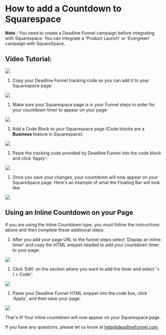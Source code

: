 # How to add a Countdown to Squarespace

**Note** : You need to create a Deadline Funnel campaign before integrating with Squarespace. You can integrate a 'Product Launch' or 'Evergreen' campaign with SquareSpace.

## Video Tutorial:

![](https://fast.wistia.com/embed/medias/pqynxswydx/swatch)

1. Copy your Deadline Funnel tracking code so you can add it to your Squarespace page:

![](https://s3.amazonaws.com/helpscout.net/docs/assets/53974d6ce4b0c76107b109d1/images/5ad765a20428630750928d67/file-TffCn91YeX.png)

1. Make sure your Squarespace page is in your Funnel steps in order for your countdown timer to appear on your page:

![](https://s3.amazonaws.com/helpscout.net/docs/assets/53974d6ce4b0c76107b109d1/images/5c783c362c7d3a0cb932155e/file-JDPyIgnWsG.png)

1. Add a Code Block to your Squarespace page \(Code blocks are a **Business** feature in Squarespace\):

![](https://s3.amazonaws.com/helpscout.net/docs/assets/53974d6ce4b0c76107b109d1/images/5ad77cd90428630750928e46/file-SLK5jxPGfH.png)

1. Paste the tracking code provided by Deadline Funnel into the code block and click 'Apply':

![](https://s3.amazonaws.com/helpscout.net/docs/assets/53974d6ce4b0c76107b109d1/images/5ad77d380428630750928e4b/file-6g7HUA2eDR.png)

1. Once you save your changes, your countdown will now appear on your SquareSpace page. Here's an example of what the Floating Bar will look like:

![](https://s3.amazonaws.com/helpscout.net/docs/assets/53974d6ce4b0c76107b109d1/images/5c65c0a12c7d3a66e32e783a/file-r2622Bfum3.png)

## Using an Inline Countdown on your Page

If you are using the Inline Countdown type, you must follow the instructions above and then complete these additional steps:

1. After you add your page URL to the funnel steps select 'Display an inline timer' and copy the HTML snippet needed to add your countdown timer to your page:

![](https://s3.amazonaws.com/helpscout.net/docs/assets/53974d6ce4b0c76107b109d1/images/5c783cd22c7d3a0cb9321570/file-hMgAYWDhqC.png)

1. Click 'Edit' on the section where you want to add the timer and select '&lt; / &gt; Code':

![](https://s3.amazonaws.com/helpscout.net/docs/assets/53974d6ce4b0c76107b109d1/images/5bfc4ff32c7d3a31944e5ffc/file-G39qOVhdN0.png)

1. Paste your Deadline Funnel HTML snippet into the code box, click 'Apply', and then save your page:

![](https://s3.amazonaws.com/helpscout.net/docs/assets/53974d6ce4b0c76107b109d1/images/5bfc50122c7d3a31944e5ffd/file-VDwnu1AHYa.png)

That's it! Your inline countdown will now appear on your Squarespace page.

If you have any questions, please let us know at [help@deadlinefunnel.com](mailto:mailto:help@deadlinefunnel.com).

